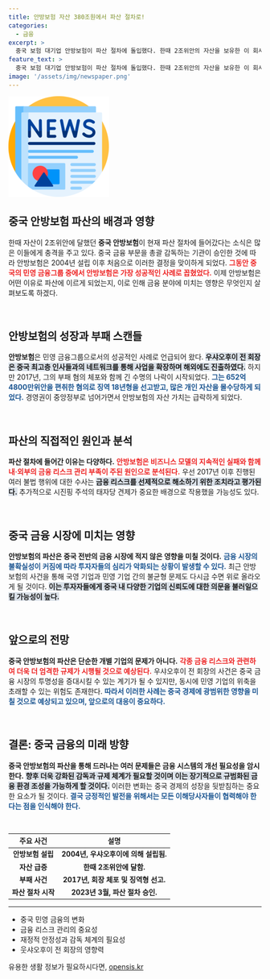 ```yaml
---
title: 안방보험 자산 380조원에서 파산 절차로!
categories:
  - 금융
excerpt: >
  중국 보험 대기업 안방보험이 파산 절차에 돌입했다. 한때 2조위안의 자산을 보유한 이 회사는 부패 사건 후 경영권이 당국에 넘어가며 급격한 추락을 겪었다. 이 대변화의 이면은 무엇일까?
feature_text: >
  중국 보험 대기업 안방보험이 파산 절차에 돌입했다. 한때 2조위안의 자산을 보유한 이 회사는 부패 사건 후 경영권이 당국에 넘어가며 급격한 추락을 겪었다. 이 대변화의 이면은 무엇일까?
image: '/assets/img/newspaper.png'
---
```


<p><img src="/assets/img/newspaper.png" alt="kimp 속보" /></p>

<h2 data-ke-size="size26">중국 안방보험 파산의 배경과 영향</h2>

<p data-ke-size="size16">한때 자산이 2조위안에 달했던 <b>중국 안방보험</b>이 현재 파산 절차에 들어갔다는 소식은 많은 이들에게 충격을 주고 있다. 중국 금융 부문을 총괄 감독하는 기관이 승인한 것에 따라 안방보험은 2004년 설립 이후 처음으로 이러한 결정을 맞이하게 되었다. <b><span style="color: #ee2323;">그동안 중국의 민영 금융그룹 중에서 안방보험은 가장 성공적인 사례로 꼽혔었다.</span></b> 이제 안방보험은 어떤 이유로 파산에 이르게 되었는지, 이로 인해 금융 분야에 미치는 영향은 무엇인지 살펴보도록 하겠다.</p>

<p data-ke-size="size16">&nbsp;</p>

<h2 data-ke-size="size26">안방보험의 성장과 부패 스캔들</h2>

<p data-ke-size="size16"><b>안방보험</b>은 민영 금융그룹으로서의 성공적인 사례로 언급되어 왔다. <b><span style="background-color: #21538527;">우샤오후이 전 회장은 중국 최고층 인사들과의 네트워크를 통해 사업을 확장하며 해외에도 진출하였다.</span></b> 하지만 2017년, 그의 부패 혐의 체포와 함께 긴 수명의 나락이 시작되었다. <b><span style="color: #1a5490;">그는 652억4800만위안을 편취한 혐의로 징역 18년형을 선고받고, 많은 개인 자산을 몰수당하게 되었다.</span></b> 경영권이 중앙정부로 넘어가면서 안방보험의 자산 가치는 급락하게 되었다.</p>

<p data-ke-size="size16">&nbsp;</p>

<h2 data-ke-size="size26">파산의 직접적인 원인과 분석</h2>

<p data-ke-size="size16"><b>파산 절차에 들어간 이유는 다양하다.</b> <b><span style="color: #ee2323;">안방보험은 비즈니스 모델의 지속적인 실패와 함께 내·외부의 금융 리스크 관리 부족이 주된 원인으로 분석된다.</span></b> 우선 2017년 이후 진행된 여러 불법 행위에 대한 수사는 <b><span style="background-color: #21538527;">금융 리스크를 선제적으로 해소하기 위한 조치라고 평가된다.</span></b> 추가적으로 시진핑 주석의 태자당 견제가 중요한 배경으로 작용했을 가능성도 있다.</p>

<p data-ke-size="size16">&nbsp;</p>

<h2 data-ke-size="size26">중국 금융 시장에 미치는 영향</h2>

<p data-ke-size="size16"><b>안방보험의 파산은 중국 전반의 금융 시장에 적지 않은 영향을 미칠 것이다.</b> <b><span style="color: #1a5490;">금융 시장의 불확실성이 커짐에 따라 투자자들의 심리가 악화되는 상황이 발생할 수 있다.</span></b> 최근 안방보험의 사건을 통해 국영 기업과 민영 기업 간의 불균형 문제도 다시금 수면 위로 올라오게 될 것이다. <b><span style="background-color: #21538527;">이는 투자자들에게 중국 내 다양한 기업의 신뢰도에 대한 의문을 불러일으킬 가능성이 높다.</span></b></p>

<p data-ke-size="size16">&nbsp;</p>

<h2 data-ke-size="size26">앞으로의 전망</h2>

<p data-ke-size="size16"><b>중국 안방보험의 파산은 단순한 개별 기업의 문제가 아니다.</b> <b><span style="color: #ee2323;">각종 금융 리스크와 관련하여 더욱 더 엄격한 규제가 시행될 것으로 예상된다.</span></b> 우샤오후이 전 회장의 사건은 중국 금융 시장의 투명성을 증대시킬 수 있는 계기가 될 수 있지만, 동시에 민영 기업의 위축을 초래할 수 있는 위험도 존재한다. <b><span style="color: #1a5490;">따라서 이러한 사례는 중국 경제에 광범위한 영향을 미칠 것으로 예상되고 있으며, 앞으로의 대응이 중요하다.</span></b></p>

<p data-ke-size="size16">&nbsp;</p>

<h2 data-ke-size="size26">결론: 중국 금융의 미래 방향</h2>

<p data-ke-size="size16"><b>중국 안방보험의 파산을 통해 드러나는 여러 문제들은 금융 시스템의 개선 필요성을 암시한다.</b> <b><span style="background-color: #21538527;">향후 더욱 강화된 감독과 규제 체계가 필요할 것이며 이는 장기적으로 규범화된 금융 환경 조성을 가능하게 할 것이다.</span></b> 이러한 변화는 중국 경제의 성장을 뒷받침하는 중요한 요소가 될 것이다. <b><span style="color: #1a5490;">결국 긍정적인 발전을 위해서는 모든 이해당사자들이 협력해야 한다는 점을 인식해야 한다.</span></b></p>

<p data-ke-size="size16">&nbsp;</p>

<table>
  <thead>
    <tr>
      <th>주요 사건</th>
      <th>설명</th>
    </tr>
  </thead>
  <tbody>
    <tr>
      <td style="text-align: center; height: 17px;"><b>안방보험 설립</b></td>
      <td style="text-align: center; height: 17px;"><b>2004년, 우샤오후이에 의해 설립됨.</b></td>
    </tr>
    <tr>
      <td style="text-align: center; height: 17px;"><b>자산 급증</b></td>
      <td style="text-align: center; height: 17px;"><b>한때 2조위안에 달함.</b></td>
    </tr>
    <tr>
      <td style="text-align: center; height: 17px;"><b>부패 사건</b></td>
      <td style="text-align: center; height: 17px;"><b>2017년, 회장 체포 및 징역형 선고.</b></td>
    </tr>
    <tr>
      <td style="text-align: center; height: 17px;"><b>파산 절차 시작</b></td>
      <td style="text-align: center; height: 17px;"><b>2023년 3월, 파산 절차 승인.</b></td>
    </tr>
  </tbody>
</table>

<hr/>

<ul>
  <li>중국 민영 금융의 변화</li>
  <li>금융 리스크 관리의 중요성</li>
  <li>재정적 안정성과 감독 체계의 필요성</li>
  <li>웃샤오후이 전 회장의 영향력</li>
</ul>
유용한 생활 정보가 필요하시다면, <a href="https://opensis.kr" rel="dofollow">opensis.kr</a>


